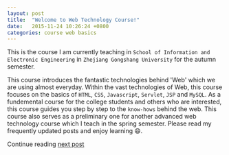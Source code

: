 ```yaml
---
layout: post
title:  "Welcome to Web Technology Course!"
date:   2015-11-24 10:26:24 +0800
categories: course web basics
---
```

This is the course I am currently teaching in `School of Information and Electronic Engineering` in `Zhejiang Gongshang University` for the autumn semester. 

This course introduces the fantastic technologies behind 'Web' which we are using almost everyday. Within the vast technologies of Web, this course focuses on the basics of `HTML`, `CSS`, `Javascript`, `Servlet`, `JSP` and `MySQL`. As a fundemental course for the college students and others who are interested, this course guides you step by step to the `know-hows` behind the web. This course also serves as a preliminary one for another advanced web technology course which I teach in the spring semester. Please read my frequently updated posts and enjoy learning :smile:.

Continue reading [next post](../2015-11-25-html.html)




